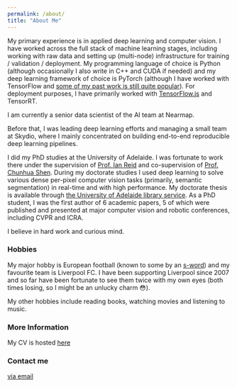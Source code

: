 ```yaml
---
permalink: /about/
title: "About Me"
---
```


My primary experience is in applied deep learning and computer vision. I have worked across the full stack of machine learning stages, including working with raw data and setting up (multi-node) infrastructure for training / validation / deployment. My programming language of choice is Python (although occasionally I also write in C++ and CUDA if needed) and my deep learning framework of choice is PyTorch (although I have worked with TensorFlow and [some of my past work is still quite popular](https://github.com/DrSleep/tensorflow-deeplab-resnet)). For deployment purposes, I have primarily worked with [TensorFlow.js](https://drsleep.github.io/tutorial/Tutorial-PyTorch-to-TensorFlow-JS/) and TensorRT.

I am currently a senior data scientist of the AI team at Nearmap.

Before that, I was leading deep learning efforts and managing a small team at Skydio, where I mainly concentrated on building end-to-end reproducible deep learning pipelines.

I did my PhD studies at the University of Adelaide. I was fortunate to work there under the supervision of [Prof. Ian Reid](https://cs.adelaide.edu.au/~ianr/) and co-supervision of [Prof. Chunhua Shen](https://cshen.github.io). During my doctorate studies I used deep learning to solve various dense per-pixel computer vision tasks (primarily, semantic segmentation) in real-time and with high performance. My doctorate thesis is available through [the University of Adelaide library service](https://digital.library.adelaide.edu.au/dspace/handle/2440/129333). As a PhD student, I was the first author of 6 academic papers, 5 of which were published and presented at major computer vision and robotic conferences, including CVPR and ICRA.

I believe in hard work and curious mind.

### Hobbies

My major hobby is European football (known to some by an [s-word](https://youtu.be/S0XAgVlhAE4?t=20)) and my favourite team is Liverpool FC. I have been supporting Liverpool since 2007 and so far have been fortunate to see them twice with my own eyes (both times losing, so I might be an unlucky charm :flushed:).

My other hobbies include reading books, watching movies and listening to music.

### More Information

My CV is hosted [here](https://raw.githubusercontent.com/DrSleep/drsleep.github.io/master/files/cv2.pdf)

### Contact me

[via email](mailto:nekrasowladimir(at)gmail(dot)com)
